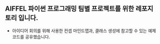 ## AIFFEL 파이썬 프로그래밍 팀별 프로젝트를 위한 레포지토리 입니다.
- 아이디어 회의를 위해 사용한 컨셉 마인드맵과, 클래스 생성에 참고할 수 있는 예제 코드를 공유했습니다.
